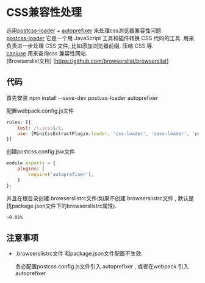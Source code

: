 # CSS兼容性处理

选用[postcss-loader](https://www.postcss.com.cn/) + [autoprefixer](https://www.npmjs.com/package/autoprefixer) 来处理css浏览器兼容性问题.  
[postcss-loader](https://www.postcss.com.cn/) 它是一个用 JavaScript 工具和插件转换 CSS 代码的工具. 用来负责进一步处理 CSS 文件, 比如添加浏览器前缀, 压缩 CSS 等.  
[caniuse](https://www.caniuse.com/) 用来查询css 兼容性网站.  
(Browserslist文档) [https://github.com/browserslist/browserslist]

## 代码  

首先安装
npm install --save-dev  postcss-loader autoprefixer

配置webpack.config.js文件

``` js
rules: [{
    test: /\.scss$/i,
    use: [MiniCssExtractPlugin.loader, 'css-loader', 'sass-loader', 'postcss-loader'],
}]
```

创建postcss.config.jsw文件

``` js
module.exports = {
    plugins: [
        require('autoprefixer'),
    ]
};
```

并且在根目录创建.browserslistrc文件(如果不创建.browserslistrc文件 , 默认是找package.json文件下的browserslistrc属性).  

``` bash
>0.01%
```

## 注意事项  

* .browserslistrc文件 和package.json文件配置不生效.  

  务必配置postcss.config.js文件引入 autoprefixer , 或者在webpack 引入autoprefixer
